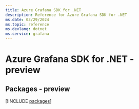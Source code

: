 ```yaml
---
title: Azure Grafana SDK for .NET
description: Reference for Azure Grafana SDK for .NET
ms.date: 03/29/2024
ms.topic: reference
ms.devlang: dotnet
ms.service: grafana
---
```

# Azure Grafana SDK for .NET - preview
## Packages - preview
[!INCLUDE [packages](grafana-index.md)]